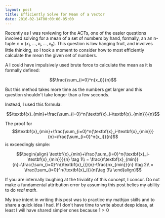 ```yaml
---
layout: post
title: Efficiently Solve for Mean of a Vector
date: 2016-02-14T00:00:00-05:00
---
```


Recently as I was reviewing for the ACTs, one of the easier questions involved solving for a mean of a set of numbers by hand, formally, an an n-tuple $x=(x_1,...,x_i,...,x_n)$. This question is low hanging fruit, and involves little thinking, so I took a moment to consider how to most efficiently calculate the mean the given set of numbers.

A I could have impulsively used brute force to calculate the mean as it is formally defined:

$$\frac{\sum_{i=0}^n{x_i}}{n}$$

But this method takes more time as the numbers get larger and this question shouldn't take longer than a few seconds. 

Instead, I used this formula:

$$\textbf{x}_{min}+\frac{\sum_{i=0}^n{\textbf{x}_i-\textbf{x}_{min}}}{n}$$

The proof for  $$\textbf{x}_{min}+\frac{\sum_{i=0}^n{\textbf{x}_i-\textbf{x}_{min}}}{n}=\frac{\sum_{i=0}^n{x_i}}{n}$$ is exceedingly simple:

$$\begin{align}
   \textbf{x}_{min}+\frac{\sum_{i=0}^n{\textbf{x}_i-\textbf{x}_{min}}}{n} \tag 1\\
   = \frac{n\textbf{x}_{min}}{n}+\frac{\sum_{i=0}^n{\textbf{x}_i}}{n}-\frac{nx_{min}}{n} \tag 2\\
   = \frac{\sum_{i=0}^n{\textbf{x}_i}}{n}\tag 3\\
\end{align}$$

If you are internally laughing at the triviality of this concept, I concur. Do not make a fundamental attribution error by assuming this post belies my ability to do *real math*. 

My true intent in writing this post was to practice my mathjax skills and to share a quick idea I had. If I don't have time to write about deep ideas, at least I will have shared simpler ones because $1>0$
